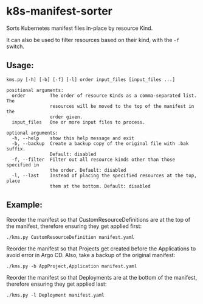 # k8s-manifest-sorter
Sorts Kubernetes manifest files in-place by resource Kind.

It can also be used to filter resources based on their kind, with the `-f` switch.

## Usage:

```
kms.py [-h] [-b] [-f] [-l] order input_files [input_files ...]

positional arguments:
  order         The order of resource Kinds as a comma-separated list. The
                resources will be moved to the top of the manifest in the
                order given.
  input_files   One or more input files to process.

optional arguments:
  -h, --help    show this help message and exit
  -b, --backup  Create a backup copy of the original file with .bak suffix.
                Default: disabled
  -f, --filter  Filter out all resource kinds other than those specified in
                the order. Default: disabled
  -l, --last    Instead of placing the specified resources at the top, place
                them at the bottom. Default: disabled
```

## Example:

Reorder the manifest so that CustomResourceDefinitions are at the top of the manifest, therefore ensuring they get applied first:
```
./kms.py CustomResourceDefinition manifest.yaml
```

Reorder the manifest so that Projects get created before the Applications to avoid error in Argo CD. Also, take a backup of the original manifest:
```
./kms.py -b AppProject,Application manifest.yaml
```

Reorder the manifest so that Deployments are at the bottom of the manifest, therefore ensuring they get applied last:
```
./kms.py -l Deployment manifest.yaml
```
